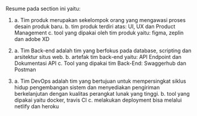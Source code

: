 Resume pada section ini yaitu:
1. a. Tim produk merupakan sekelompok orang yang mengawasi proses desain produk baru.
b. tim produk terdiri atas: UI, UX dan Product Management
c. tool yang dipakai oleh tim produk yaitu: figma, zeplin dan adobe XD

2. a. Tim Back-end adalah tim yang berfokus pada database, scripting dan arsitektur situs web. 
b. artefak tim back-end yaitu: API Endpoint dan Dokumentasi API
c. Tool yang dipakai tim Back-End: Swaggerhub dan Postman

3. a. Tim DevOps adalah tim yang bertujuan untuk mempersingkat siklus hidup pengembangan sistem dan menyediakan pengiriman berkelanjutan dengan kualitas perangkat lunak yang tinggi.
b. tool yang dipakai yaitu docker, travis CI
c. melakukan deployment bisa melalui netlify dan heroku
